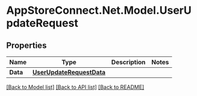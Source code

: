 # AppStoreConnect.Net.Model.UserUpdateRequest

## Properties

Name | Type | Description | Notes
------------ | ------------- | ------------- | -------------
**Data** | [**UserUpdateRequestData**](UserUpdateRequestData.md) |  | 

[[Back to Model list]](../README.md#documentation-for-models) [[Back to API list]](../README.md#documentation-for-api-endpoints) [[Back to README]](../README.md)

